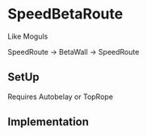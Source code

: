 # SpeedBetaRoute


Like Moguls

SpeedRoute -> BetaWall -> SpeedRoute

## SetUp

Requires Autobelay or TopRope

## Implementation